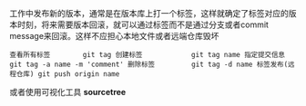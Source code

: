 工作中发布新的版本，通常是在版本库上打一个标签，这样就确定了标签对应的版本时刻，将来需要版本回滚，就可以通过标签而不是通过分支或者commit message来回滚。这样不应担心本地文件或者远端仓库毁坏

`
  查看所有标签        git tag
  创建标签            git tag name
  指定提交信息        git tag -a name -m 'comment'
  删除标签         git tag -d name
  标签发布(远程仓库) git push origin name
`

或者使用可视化工具 **sourcetree**